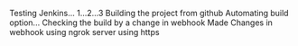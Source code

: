 Testing Jenkins...  1...2...3
Building the project from github
Automating build option...
Checking the build by a change in webhook
Made Changes in webhook
using ngrok server
using https

